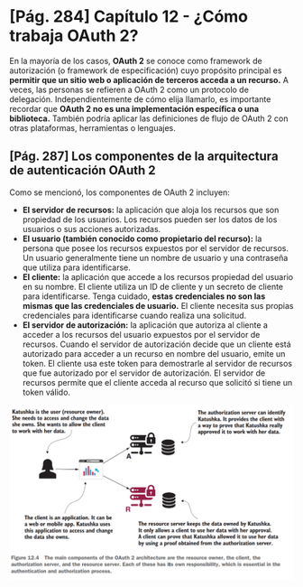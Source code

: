 # [Pág. 284] Capítulo 12 - ¿Cómo trabaja OAuth 2?

En la mayoría de los casos, **OAuth 2** se conoce como framework de autorización (o framework de especificación) cuyo
propósito principal es **permitir que un sitio web o aplicación de terceros acceda a un recurso.** A veces, las personas
se refieren a OAuth 2 como un protocolo de delegación. Independientemente de cómo elija llamarlo, es importante recordar
que **OAuth 2 no es una implementación específica o una biblioteca.** También podría aplicar las definiciones de flujo
de OAuth 2 con otras plataformas, herramientas o lenguajes.

## [Pág. 287] Los componentes de la arquitectura de autenticación OAuth 2

Como se mencionó, los componentes de OAuth 2 incluyen:

- **El servidor de recursos:** la aplicación que aloja los recursos que son propiedad de los usuarios. Los recursos
  pueden ser los datos de los usuarios o sus acciones autorizadas.
- **El usuario (también conocido como propietario del recurso):** la persona que posee los recursos expuestos por el
  servidor de recursos. Un usuario generalmente tiene un nombre de usuario y una contraseña que utiliza para
  identificarse.
- **El cliente:** la aplicación que accede a los recursos propiedad del usuario en su nombre. El cliente utiliza un ID
  de cliente y un secreto de cliente para identificarse. Tenga cuidado, **estas credenciales no son las mismas que las
  credenciales de usuario.** El cliente necesita sus propias credenciales para identificarse cuando realiza una
  solicitud.
- **El servidor de autorización:** la aplicación que autoriza al cliente a acceder a los recursos del usuario expuestos
  por el servidor de recursos. Cuando el servidor de autorización decide que un cliente está autorizado para acceder a
  un recurso en nombre del usuario, emite un token. El cliente usa este token para demostrarle al servidor de recursos
  que fue autorizado por el servidor de autorización. El servidor de recursos permite que el cliente acceda al recurso
  que solicitó si tiene un token válido.

![main-components-oauth2](./assets/main-components-oauth2.png)

